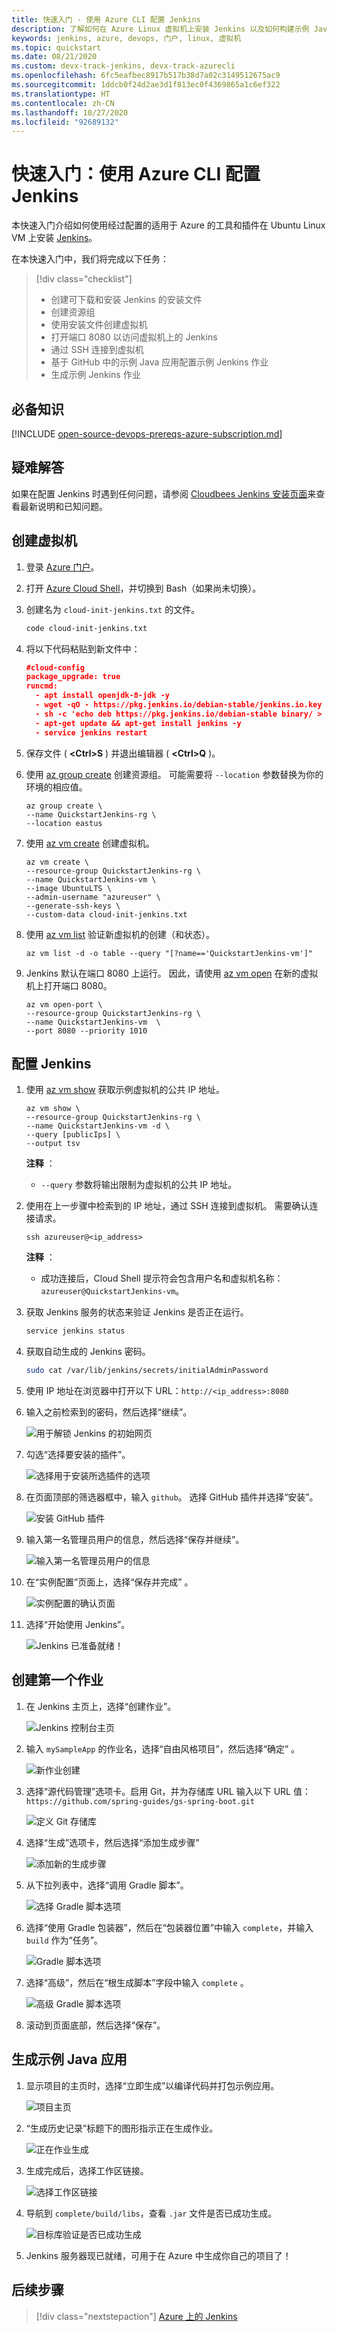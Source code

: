 ```yaml
---
title: 快速入门 - 使用 Azure CLI 配置 Jenkins
description: 了解如何在 Azure Linux 虚拟机上安装 Jenkins 以及如何构建示例 Java 应用程序。
keywords: jenkins, azure, devops, 门户, linux, 虚拟机
ms.topic: quickstart
ms.date: 08/21/2020
ms.custom: devx-track-jenkins, devx-track-azurecli
ms.openlocfilehash: 6fc5eafbec8917b517b38d7a02c3149512675ac9
ms.sourcegitcommit: 1ddcb0f24d2ae3d1f813ec0f4369865a1c6ef322
ms.translationtype: HT
ms.contentlocale: zh-CN
ms.lasthandoff: 10/27/2020
ms.locfileid: "92689132"
---
```

# <a name="quickstart-configure-jenkins-using-azure-cli"></a>快速入门：使用 Azure CLI 配置 Jenkins

本快速入门介绍如何使用经过配置的适用于 Azure 的工具和插件在 Ubuntu Linux VM 上安装 [Jenkins](https://jenkins.io)。

在本快速入门中，我们将完成以下任务：

> [!div class="checklist"]
> * 创建可下载和安装 Jenkins 的安装文件
> * 创建资源组
> * 使用安装文件创建虚拟机
> * 打开端口 8080 以访问虚拟机上的 Jenkins
> * 通过 SSH 连接到虚拟机
> * 基于 GitHub 中的示例 Java 应用配置示例 Jenkins 作业
> * 生成示例 Jenkins 作业

## <a name="prerequisites"></a>必备知识

[!INCLUDE [open-source-devops-prereqs-azure-subscription.md](../includes/open-source-devops-prereqs-azure-subscription.md)]

## <a name="troubleshooting"></a>疑难解答

如果在配置 Jenkins 时遇到任何问题，请参阅 [Cloudbees Jenkins 安装页面](https://www.jenkins.io/doc/book/installing/)来查看最新说明和已知问题。

## <a name="create-a-virtual-machine"></a>创建虚拟机

1. 登录 [Azure 门户](https://portal.azure.com)。

1. 打开 [Azure Cloud Shell](/azure/cloud-shell/overview)，并切换到 Bash（如果尚未切换）。

1. 创建名为 `cloud-init-jenkins.txt` 的文件。

    ```bash
    code cloud-init-jenkins.txt
    ```

1. 将以下代码粘贴到新文件中：

    ```json
    #cloud-config
    package_upgrade: true
    runcmd:
      - apt install openjdk-8-jdk -y
      - wget -qO - https://pkg.jenkins.io/debian-stable/jenkins.io.key | sudo apt-key add -
      - sh -c 'echo deb https://pkg.jenkins.io/debian-stable binary/ > /etc/apt/sources.list.d/jenkins.list'
      - apt-get update && apt-get install jenkins -y
      - service jenkins restart
    ```

1. 保存文件 ( **&lt;Ctrl>S** ) 并退出编辑器 ( **&lt;Ctrl>Q** )。

1. 使用 [az group create](/cli/azure/group#az-group-create) 创建资源组。 可能需要将 `--location` 参数替换为你的环境的相应值。

    ```azurecli
    az group create \
    --name QuickstartJenkins-rg \
    --location eastus
    ```

1. 使用 [az vm create](/cli/azure/vm#az-vm-create) 创建虚拟机。

    ```azurecli
    az vm create \
    --resource-group QuickstartJenkins-rg \
    --name QuickstartJenkins-vm \
    --image UbuntuLTS \
    --admin-username "azureuser" \
    --generate-ssh-keys \
    --custom-data cloud-init-jenkins.txt
    ```

1. 使用 [az vm list](/cli/azure/vm#az-vm-list) 验证新虚拟机的创建（和状态）。

    ```azurecli
    az vm list -d -o table --query "[?name=='QuickstartJenkins-vm']"
    ```

1. Jenkins 默认在端口 8080 上运行。 因此，请使用 [az vm open](/cli/azure/vm#az-vm-open-port) 在新的虚拟机上打开端口 8080。

    ```azurecli
    az vm open-port \
    --resource-group QuickstartJenkins-rg \
    --name QuickstartJenkins-vm  \
    --port 8080 --priority 1010
    ```

## <a name="configure-jenkins"></a>配置 Jenkins

1. 使用 [az vm show](/cli/azure/vm#az-vm-show) 获取示例虚拟机的公共 IP 地址。

    ```azurecli
    az vm show \
    --resource-group QuickstartJenkins-rg \
    --name QuickstartJenkins-vm -d \
    --query [publicIps] \
    --output tsv
    ```

    **注释** ：

    - `--query` 参数将输出限制为虚拟机的公共 IP 地址。

1. 使用在上一步骤中检索到的 IP 地址，通过 SSH 连接到虚拟机。 需要确认连接请求。

    ```azurecli
    ssh azureuser@<ip_address>
    ```

    **注释** ：

    - 成功连接后，Cloud Shell 提示符会包含用户名和虚拟机名称：`azureuser@QuickstartJenkins-vm`。

1. 获取 Jenkins 服务的状态来验证 Jenkins 是否正在运行。

    ```bash
    service jenkins status
    ```

1. 获取自动生成的 Jenkins 密码。

    ```bash
    sudo cat /var/lib/jenkins/secrets/initialAdminPassword
    ```

1. 使用 IP 地址在浏览器中打开以下 URL：`http://<ip_address>:8080`

1. 输入之前检索到的密码，然后选择“继续”。

    ![用于解锁 Jenkins 的初始网页](./media/configure-on-linux-vm/unlock-jenkins.png)

1. 勾选“选择要安装的插件”。

    ![选择用于安装所选插件的选项](./media/configure-on-linux-vm/select-plugins.png)

1. 在页面顶部的筛选器框中，输入 `github`。 选择 GitHub 插件并选择“安装”。

    ![安装 GitHub 插件](./media/configure-on-linux-vm/install-github-plugin.png)

1. 输入第一名管理员用户的信息，然后选择“保存并继续”。

    ![输入第一名管理员用户的信息](./media/configure-on-linux-vm/create-first-user.png)

1. 在“实例配置”页面上，选择“保存并完成” 。

    ![实例配置的确认页面](./media/configure-on-linux-vm/instance-configuration.png)

1. 选择“开始使用 Jenkins”。

    ![Jenkins 已准备就绪！](./media/configure-on-linux-vm/start-using-jenkins.png)

## <a name="create-your-first-job"></a>创建第一个作业

1. 在 Jenkins 主页上，选择“创建作业”。

    ![Jenkins 控制台主页](./media/configure-on-linux-vm/jenkins-home-page.png)

1. 输入 `mySampleApp` 的作业名，选择“自由风格项目”，然后选择“确定” 。

    ![新作业创建](./media/configure-on-linux-vm/new-job.png)

1. 选择“源代码管理”选项卡。启用 Git，并为存储库 URL 输入以下 URL 值：`https://github.com/spring-guides/gs-spring-boot.git` 

    ![定义 Git 存储库](./media/configure-on-linux-vm/source-code-management.png)

1. 选择“生成”选项卡，然后选择“添加生成步骤” 

    ![添加新的生成步骤](./media/configure-on-linux-vm/add-build-step.png)

1. 从下拉列表中，选择“调用 Gradle 脚本”。

    ![选择 Gradle 脚本选项](./media/configure-on-linux-vm/invoke-gradle-script-option.png)

1. 选择“使用 Gradle 包装器”，然后在“包装器位置”中输入 `complete`，并输入 `build` 作为“任务”。 

    ![Gradle 脚本选项](./media/configure-on-linux-vm/gradle-script-options.png)

1. 选择“高级”，然后在“根生成脚本”字段中输入 `complete` 。

    ![高级 Gradle 脚本选项](./media/configure-on-linux-vm/root-build-script.png)

1. 滚动到页面底部，然后选择“保存”。

## <a name="build-the-sample-java-app"></a>生成示例 Java 应用

1. 显示项目的主页时，选择“立即生成”以编译代码并打包示例应用。

    ![项目主页](./media/configure-on-linux-vm/project-home-page.png)

1. “生成历史记录”标题下的图形指示正在生成作业。

    ![正在作业生成](./media/configure-on-linux-vm/job-currently-building.png)

1. 生成完成后，选择工作区链接。

    ![选择工作区链接](./media/configure-on-linux-vm/job-workspace.png)

1. 导航到 `complete/build/libs`，查看 `.jar` 文件是否已成功生成。

    ![目标库验证是否已成功生成](./media/configure-on-linux-vm/successful-build.png)

1. Jenkins 服务器现已就绪，可用于在 Azure 中生成你自己的项目了！

## <a name="next-steps"></a>后续步骤

> [!div class="nextstepaction"]
> [Azure 上的 Jenkins](./index.yml)
